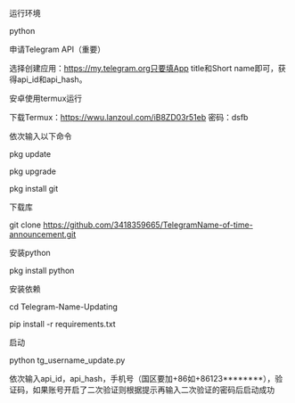 运行环境

python


申请Telegram API（重要）


选择创建应用：https://my.telegram.org只要填App title和Short name即可，获得api_id和api_hash。


安卓使用termux运行


下载Termux：https://wwu.lanzoul.com/iB8ZD03r51eb
密码：dsfb


依次输入以下命令


pkg update

pkg upgrade

pkg install git


下载库


git clone https://github.com/3418359665/TelegramName-of-time-announcement.git


安装python


pkg install python


安装依赖


cd Telegram-Name-Updating

pip install -r requirements.txt


启动


python tg_username_update.py


依次输入api_id，api_hash，手机号（国区要加+86如+86123********），验证码，如果账号开启了二次验证则根据提示再输入二次验证的密码后启动成功
